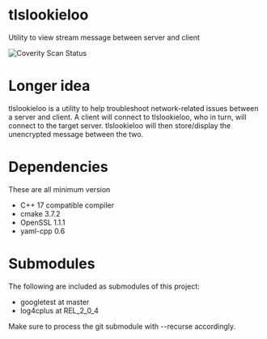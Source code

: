 # tlslookieloo
Utility to view stream message between server and client

![Coverity Scan Status](https://img.shields.io/coverity/scan/18672.svg)

# Longer idea
tlslookieloo is a utility to help troubleshoot network-related issues between a server and client. A client will connect to tlslookieloo, who in turn, will connect to the target server. tlslookieloo will then store/display the unencrypted message between the two.
 
# Dependencies
These are all minimum version

* C++ 17 compatible compiler
* cmake 3.7.2
* OpenSSL 1.1.1
* yaml-cpp 0.6

# Submodules
The following are included as submodules of this project:
* googletest at master
* log4cplus at REL\_2\_0\_4

Make sure to process the git submodule with --recurse accordingly.
